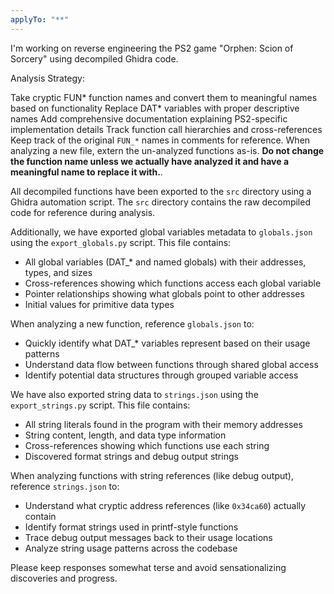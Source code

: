 ```yaml
---
applyTo: "**"
---
```


I'm working on reverse engineering the PS2 game "Orphen: Scion of Sorcery" using decompiled Ghidra code.

Analysis Strategy:

Take cryptic FUN* function names and convert them to meaningful names based on functionality
Replace DAT* variables with proper descriptive names
Add comprehensive documentation explaining PS2-specific implementation details
Track function call hierarchies and cross-references
Keep track of the original `FUN_*` names in comments for reference.
When analyzing a new file, extern the un-analyzed functions as-is. **Do not change the function name unless we actually have analyzed it and have a meaningful name to replace it with.**.

All decompiled functions have been exported to the `src` directory using a Ghidra automation script. The `src` directory contains the raw decompiled code for reference during analysis.

Additionally, we have exported global variables metadata to `globals.json` using the `export_globals.py` script. This file contains:

- All global variables (DAT\_\* and named globals) with their addresses, types, and sizes
- Cross-references showing which functions access each global variable
- Pointer relationships showing what globals point to other addresses
- Initial values for primitive data types

When analyzing a new function, reference `globals.json` to:

- Quickly identify what DAT\_\* variables represent based on their usage patterns
- Understand data flow between functions through shared global access
- Identify potential data structures through grouped variable access

We have also exported string data to `strings.json` using the `export_strings.py` script. This file contains:

- All string literals found in the program with their memory addresses
- String content, length, and data type information
- Cross-references showing which functions use each string
- Discovered format strings and debug output strings

When analyzing functions with string references (like debug output), reference `strings.json` to:

- Understand what cryptic address references (like `0x34ca60`) actually contain
- Identify format strings used in printf-style functions
- Trace debug output messages back to their usage locations
- Analyze string usage patterns across the codebase

Please keep responses somewhat terse and avoid sensationalizing discoveries and progress.
